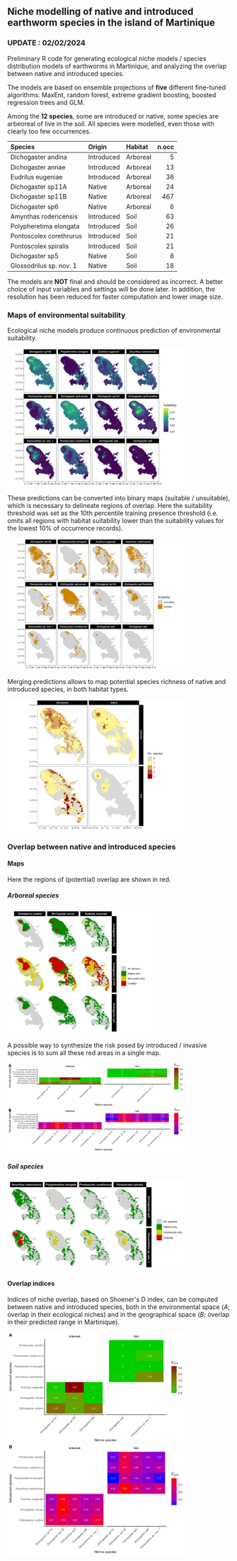 ## Niche modelling of native and introduced earthworm species in the island of Martinique 

### UPDATE : 02/02/2024

Preliminary R code for generating ecological niche models / species distribution models of earthworms in Martinique, and analyzing the overlap between native and introduced species.

The models are based on ensemble projections of **five** different fine-tuned algorithms: MaxEnt, random forest, extreme gradient boosting, boosted regression trees and GLM.

Among the **12 species**, some are introduced or native, some species are arbeoreal of live in the soil. All species were modelled, even those with clearly too few occurrences.

|Species                 |Origin     |Habitat  | n.occ|
|:-----------------------|:----------|:--------|-----:|
|Dichogaster andina      |Introduced |Arboreal |     5|
|Dichogaster annae       |Introduced |Arboreal |    13|
|Eudrilus eugeniae       |Introduced |Arboreal |    36|
|Dichogaster sp11A       |Native     |Arboreal |    24|
|Dichogaster sp11B       |Native     |Arboreal |   467|
|Dichogaster sp6         |Native     |Arboreal |     6|
|Amynthas rodericensis   |Introduced |Soil     |    63|
|Polypheretima elongata  |Introduced |Soil     |    26|
|Pontoscolex corethrurus |Introduced |Soil     |    21|
|Pontoscolex spiralis    |Introduced |Soil     |    21|
|Dichogaster sp5         |Native     |Soil     |     8|
|Glossodrilus sp. nov. 1 |Native     |Soil     |    18|


The models are **NOT** final and should be considered as incorrect. A better choice of input variables and settings will be done later. In addition, the resolution has been reduced for faster computation and lower image size.

### Maps of environmental suitability

Ecological niche models produce continuous prediction of environmental suitability. 

<img src="Suitability_maps.png" width="80%">

These predictions can be converted into binary maps (suitable / unsuitable), which is necessary to delineate regions of overlap. Here the suitability threshold was set as the 10th percentile training presence threshold (i.e. omits all regions with habitat suitability lower than the suitability values for the lowest 10% of occurrence records).

<img src="Suitability_maps_binary.png" width="80%">

Merging predictions allows to map potential species richness of native and introduced species, in both habitat types. 

<img src="Species_richness_separated.png" width="80%">


### Overlap between native and introduced species
#### Maps

Here the regions of (potential) overlap are shown in red.

##### Arboreal species

<img src="Pairwise_overlap_arboreal.png" width="65%">

A possible way to synthesize the risk posed by introduced / invasive species is to sum all these red areas in a single map.

<img src="synthetic_maps.png" width="80%">

##### Soil species

<img src="Pairwise_overlap_soil.png" width="80%">


#### Overlap indices

Indices of niche overlap, based on Shoener's D index, can be computed between native and introduced species, both in the environmental space (*A*; overlap in their ecological niches) and in the geographical space (*B*; overlap in their predicted range in Martinique).

<img src="overlap_indices.png" width="80%">


